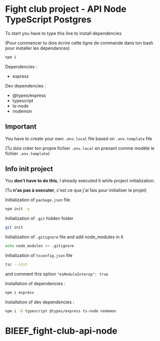 # Fight club project - API Node TypeScript Postgres

To start you have to type this line to install dependencies

(Pour commencer tu dois écrire cette ligne de commande dans ton bash pour installer les dépendances)

```bash
npm i
```

Dependencies : 
- express 
  
Dev dependencies : 
- @types/express 
- typescript 
- ts-node
- nodemon

## Important 

You have to create your own `.env.local` file based on `.env.template` file

(Tu dois créer ton propre fichier `.env.local` en prenant comme modèle le fichier `.env.template`)

## Info init project
You __don't have to do this__, I already executed it while project initialization.

(Tu __n'as pas à executer__, c'est ce que j'ai fais pour initialiser le projet)

Initialization of `package.json` file

```bash
npm init -y
```

Initialization of `.git` hidden folder

```bash
git init
```

Initialization of `.gitignore` file and add node_modules in it

```bash
echo node_modules >> .gitignore
```

Initialization of `tsconfig.json` file

```bash
tsc --init
```
and comment this option `"esModuleInterop": true`

Installation of dependencies : 
```bash
npm i express
```

Installation of dev dependencies : 
```bash
npm i -D typescript @types/express ts-node nodemon
```
# BIEEF_fight-club-api-node
